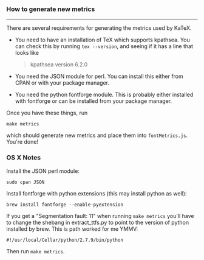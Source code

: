 ### How to generate new metrics
-------------------------------

There are several requirements for generating the metrics used by KaTeX.

- You need to have an installation of TeX which supports kpathsea. You can check
  this by running `tex --version`, and seeing if it has a line that looks like
  > kpathsea version 6.2.0

- You need the JSON module for perl. You can install this either from CPAN or with
  your package manager.

- You need the python fontforge module. This is probably either installed with
  fontforge or can be installed from your package manager.

Once you have these things, run

    make metrics

which should generate new metrics and place them into `fontMetrics.js`. You're
done!

### OS X Notes

Install the JSON perl module:
    
    sudo cpan JSON

Install fontforge with python extensions (this may install python as well):

    brew install fontforge --enable-pyextension
    
If you get a "Segmentation fault: 11" when running `make metrics` you'll have
to change the shebang in extract_ttfs.py to point to the version of python
installed by brew.  This is path worked for me YMMV:

    #!/usr/local/Cellar/python/2.7.9/bin/python

Then run `make metrics`.

